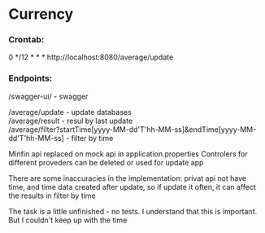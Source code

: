 # Currency

### Crontab:
0 */12 * * * http://localhost:8080/average/update

### Endpoints:

/swagger-ui/ - swagger

/average/update - update databases<br>
/average/result - resul by last update<br>
/average/filter?startTime[yyyy-MM-dd'T'hh-MM-ss]&endTime[yyyy-MM-dd'T'hh-MM-ss] - filter by time

Minfin api replaced on mock api in application.properties
Controlers for different proveders can be deleted or used for update app

There are some inaccuracies in the implementation: privat api not have time, and time data created after update, so if update it often, it can affect the results in filter by time

The task is a little unfinished - no tests. I understand that this is important. But I couldn't keep up with the time
